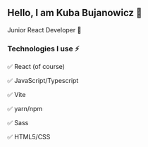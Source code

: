 ## Hello, I am Kuba Bujanowicz 👋

Junior React Developer 🌱

### Technologies I use ⚡

✅ React (of course)

✅ JavaScript/Typescript

✅ Vite

✅ yarn/npm

✅ Sass

✅ HTML5/CSS


<!--
**Kuba-Bujanowicz/Kuba-Bujanowicz** is a ✨ _special_ ✨ repository because its `README.md` (this file) appears on your GitHub profile.

Here are some ideas to get you started:

- 🔭 I’m currently working on ...
- 🌱 I’m currently learning ...
- 👯 I’m looking to collaborate on ...
- 🤔 I’m looking for help with ...
- 💬 Ask me about ...
- 📫 How to reach me: ...
- 😄 Pronouns: ...
- ⚡ Fun fact: ...
-->
